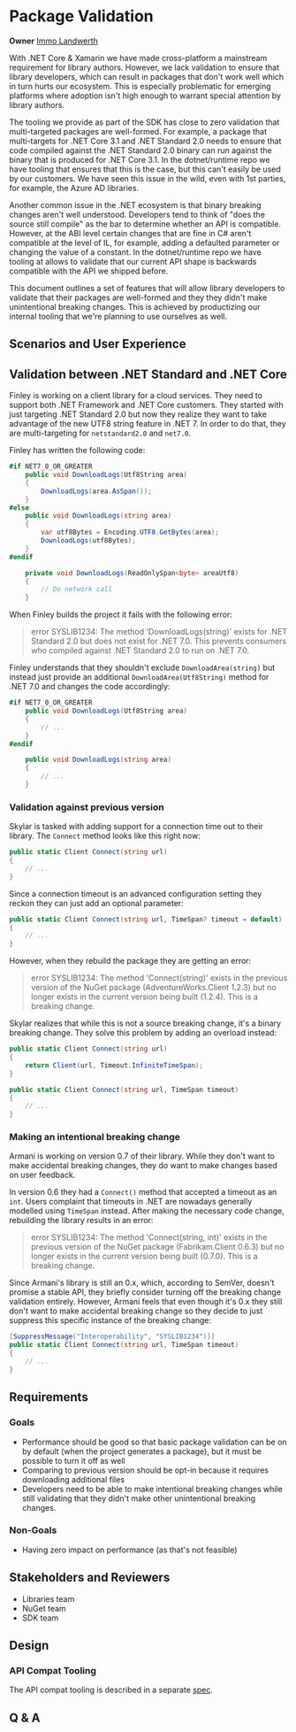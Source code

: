 # Package Validation

**Owner** [Immo Landwerth](https://github.com/terrajobst)

With .NET Core & Xamarin we have made cross-platform a mainstream requirement
for library authors. However, we lack validation to ensure that library
developers, which can result in packages that don't work well which in turn
hurts our ecosystem. This is especially problematic for emerging platforms where
adoption isn't high enough to warrant special attention by library authors.

The tooling we provide as part of the SDK has close to zero validation that
multi-targeted packages are well-formed. For example, a package that
multi-targets for .NET Core 3.1 and .NET Standard 2.0 needs to ensure that code
compiled against the .NET Standard 2.0 binary can run against the binary that is
produced for .NET Core 3.1. In the dotnet/runtime repo we have tooling that
ensures that this is the case, but this can't easily be used by our customers.
We have seen this issue in the wild, even with 1st parties, for example, the
Azure AD libraries.

Another common issue in the .NET ecosystem is that binary breaking changes
aren't well understood. Developers tend to think of "does the source still
compile" as the bar to determine whether an API is compatible. However, at the
ABI level certain changes that are fine in C# aren't compatible at the level of
IL, for example, adding a defaulted parameter or changing the value of a
constant. In the dotnet/runtime repo we have tooling at allows to validate that
our current API shape is backwards compatible with the API we shipped before.

This document outlines a set of features that will allow library developers to
validate that their packages are well-formed and they they didn't make
unintentional breaking changes. This is achieved by productizing our internal
tooling that we're planning to use ourselves as well.

## Scenarios and User Experience

## Validation between .NET Standard and .NET Core

Finley is working on a client library for a cloud services. They need to support
both .NET Framework and .NET Core customers. They started with just targeting
.NET Standard 2.0 but now they realize they want to take advantage of the new
UTF8 string feature in .NET 7. In order to do that, they are multi-targeting for
`netstandard2.0` and `net7.0`.

Finley has written the following code:

```C#
#if NET7_0_OR_GREATER
    public void DownloadLogs(Utf8String area)
    {
        DownloadLogs(area.AsSpan());
    }
#else
    public void DownloadLogs(string area)
    {
        var utf8Bytes = Encoding.UTF8.GetBytes(area);
        DownloadLogs(utf8Bytes);
    }
#endif

    private void DownloadLogs(ReadOnlySpan<byte> areaUtf8)
    {
        // Do network call
    }
```

When Finley builds the project it fails with the following error:

> error SYSLIB1234: The method 'DownloadLogs(string)' exists for .NET Standard
> 2.0 but does not exist for .NET 7.0. This prevents consumers who compiled
> against .NET Standard 2.0 to run on .NET 7.0.

Finley understands that they shouldn't exclude `DownloadArea(string)` but
instead just provide an additional `DownloadArea(Utf8String)` method for .NET
7.0 and changes the code accordingly:

```C#
#if NET7_0_OR_GREATER
    public void DownloadLogs(Utf8String area)
    {
        // ...
    }
#endif

    public void DownloadLogs(string area)
    {
        // ...
    }
```

### Validation against previous version

Skylar is tasked with adding support for a connection time out to their library.
The `Connect` method looks like this right now:

```C#
public static Client Connect(string url)
{
    // ...
}
```

Since a connection timeout is an advanced configuration setting they reckon they
can just add an optional parameter:

```C#
public static Client Connect(string url, TimeSpan? timeout = default)
{
    // ...
}
```

However, when they rebuild the package they are getting an error:

> error SYSLIB1234: The method 'Connect(string)' exists in the previous version
> of the NuGet package (AdventureWorks.Client 1.2.3) but no longer exists in the
> current version being built (1.2.4). This is a breaking change.

Skylar realizes that while this is not a source breaking change, it's a binary
breaking change. They solve this problem by adding an overload instead:

```C#
public static Client Connect(string url)
{
    return Client(url, Timeout.InfiniteTimeSpan);
}

public static Client Connect(string url, TimeSpan timeout)
{
    // ...
}
```

### Making an intentional breaking change

Armani is working on version 0.7 of their library. While they don't want to make
accidental breaking changes, they do want to make changes based on user feedback.

In version 0.6 they had a `Connect()` method that accepted a timeout as an
`int`. Users complaint that timeouts in .NET are nowadays generally modelled
using `TimeSpan` instead. After making the necessary code change, rebuilding the
library results in an error:

> error SYSLIB1234: The method 'Connect(string, int)' exists in the previous
> version of the NuGet package (Fabrikam.Client 0.6.3) but no longer exists in
> the current version being built (0.7.0). This is a breaking change.

Since Armani's library is still an 0.x, which, according to SemVer, doesn't
promise a stable API, they briefly consider turning off the breaking change
validation entirely. However, Armani feels that even though it's 0.x they still
don't want to make accidental breaking change so they decide to just suppress
this specific instance of the breaking change:

```C#
[SuppressMessage("Interoperability", "SYSLIB1234")]]
public static Client Connect(string url, TimeSpan timeout)
{
    // ...
}
```

## Requirements

### Goals

* Performance should be good so that basic package validation can be on by
  default (when the project generates a package), but it must be possible to
  turn it off as well
* Comparing to previous version should be opt-in because it requires downloading
  additional files
* Developers need to be able to make intentional breaking changes while still
  validating that they didn't make other unintentional breaking changes.

### Non-Goals

* Having zero impact on performance (as that's not feasible)

## Stakeholders and Reviewers

* Libraries team
* NuGet team
* SDK team

## Design

### API Compat Tooling

The API compat tooling is described in a separate [spec][api-compat-spec].

## Q & A

[api-compat-spec]: https://github.com/dotnet/designs/pull/177